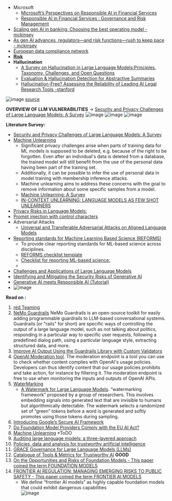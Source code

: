 - Microsoft
   - [Microsoft’s Perspectives on Responsible AI in Financial Services](https://aka.ms/AA6ezp5)
   - [Responsible AI in Financial Services : Governance and Risk Management](https://aka.ms/AA6ezp7)
- [Scaling gen AI in banking: Choosing the best operating model -mckinsey](https://www.mckinsey.com/industries/financial-services/our-insights/scaling-gen-ai-in-banking-choosing-the-best-operating-model#/)
- [As gen AI advances, regulators—and risk functions—rush to keep pace - mckinsey](https://www.mckinsey.com/~/media/mckinsey/business%20functions/risk/our%20insights/as%20gen%20ai%20advances%20regulators%20and%20risk%20functions%20rush%20to%20keep%20pace/as-gen-ai-advances-regulators-and-risk-functions-rush-to-keep-pace-vf.pdf?shouldIndex=false)
- [European data compliance network](https://eadpp.insightz.io/overview)
- [<b>Risk</b>](https://github.com/harirajeev/learn_LLMS/blob/main/risk.md)
- <b>Hallucination</b>
   - [A Survey on Hallucination in Large Language Models:Principles, Taxonomy, Challenges, and Open Questions](https://arxiv.org/pdf/2311.05232.pdf)     
   - [Evaluation & Hallucination Detection for Abstractive Summaries](https://eugeneyan.com/writing/abstractive/?utm_source=convertkit&utm_medium=email&utm_campaign=%F0%9F%93%88+How+DeepL+monitors+ML+in+production+%26+ML+observability+course+notes%20-%2012074149)
   - [Hallucination-Free? Assessing the Reliability of Leading AI Legal Research Tools -stanford](https://dho.stanford.edu/wp-content/uploads/Legal_RAG_Hallucinations.pdf)

![image](https://github.com/harirajeev/learn_LLMS/assets/13446418/a4ace62b-760e-4600-8979-09e98385f951)
[source](https://ksankar.medium.com/part-2-chatgpt-threat-vectors-guardrails-for-llmops-dbca8e0e68d4_)

<b>OVERVIEW OF LLM VULNERABILITIES</b> -> [Security and Privacy Challenges of Large Language Models: A Survey](https://arxiv.org/pdf/2402.00888.pdf)
![image](https://github.com/harirajeev/learn_LLMS/assets/13446418/d7db63ec-2ea1-480f-98f0-970292ef475e)
![image](https://github.com/harirajeev/learn_LLMS/assets/13446418/fa6287ba-b704-4947-a04c-14ea702ff30f)
![image](https://github.com/harirajeev/learn_LLMS/assets/13446418/946afa32-03b4-4547-b707-8b7b278a7f7a)

<b>Literature Survey:</b>
-  [Security and Privacy Challenges of Large Language Models: A Survey](https://arxiv.org/pdf/2402.00888.pdf)
-  [Machine Unlearning](https://ai.googleblog.com/2023/06/announcing-first-machine-unlearning.html)
      - Significant privacy challenges arise when parts of training data for ML models is supposed to be deleted, e.g. because of the right to be forgotten. Even after an individual's data is deleted from a database, the trained model will still benefit from the use of the personal data having been part of the training set.
      - Additionally, it can be possible to infer the use of personal data in model training with membership inference attacks.
      - Machine unlearning aims to address these concerns with the goal to remove information about some specific samples from a model.
      - [Machine Unlearning: A Survey](https://dl.acm.org/doi/pdf/10.1145/3603620)
      - [IN-CONTEXT UNLEARNING: LANGUAGE MODELS AS FEW SHOT UNLEARNERS](https://arxiv.org/pdf/2310.07579.pdf)
-  [Privacy Risks in Language Models:](https://github.com/harirajeev/learn_LLMS/blob/main/PrivacyRiskInLLM.md)
-  [Prompt injection with control characters](https://dropbox.tech/machine-learning/prompt-injection-with-control-characters-openai-chatgpt-llm)
-  Adversarial Attacks
      - [Universal and Transferable Adversarial Attacks on Aligned Language Models](https://arxiv.org/pdf/2307.15043.pdf)       
-  [Reporting standards for Machine Learning Based Science (REFORMS)](https://reforms.cs.princeton.edu/?utm_source=substack&utm_medium=email)
      -  To provide clear reporting standards for ML-based science across disciplines.       
      -  [REFORMS checklist template](https://reforms.cs.princeton.edu/appendices.pdf?utm_source=substack&utm_medium=email)
      -  [Checklist for reporting ML-based science:](https://reforms.cs.princeton.edu/obermeyer-sample.pdf)
      -        
- [Challenges and Applications of Large Language Models](https://arxiv.org/pdf/2307.10169.pdf)
- [Identifying and Mitigating the Security Risks of Generative AI](https://arxiv.org/pdf/2308.14840.pdf)
- [Generative AI meets Responsible AI (Tutorial)](https://sites.google.com/view/responsible-gen-ai-tutorial/home?authuser=0)
- ![image](https://github.com/harirajeev/learn_LLMS/assets/13446418/f5868d1d-6fe7-40b4-ae8a-4a1d2007122c)

<b>Read on :</b>

1. [red Teaming](https://huggingface.co/blog/red-teaming)
2. [NeMo Guardrails](https://github.com/NVIDIA/NeMo-Guardrails)
           NeMo Guardrails is an open-source toolkit for easily adding programmable guardrails to LLM-based conversational systems. Guardrails (or "rails" for short) are specific ways of controlling the output of a large language model, such as not talking about politics, responding in a particular way to specific user requests, following a predefined dialog path, using a particular language style, extracting structured data, and more.
3. [Improve AI Output Using the Guardrails Library with Custom Validators](https://www.mikulskibartosz.name/guardrails-ai-advanced-validators/)    
4. [OpenAI Moderation tool](https://platform.openai.com/docs/guides/moderation/overview).
       The moderation endpoint is a tool you can use to check whether content complies with OpenAI's usage policies. Developers can thus identify content that our usage policies prohibits and take action, for instance by filtering it. The moderation endpoint is free to use when monitoring the inputs and outputs of OpenAI APIs.
4. [WaterMarking](https://github.com/harirajeev/learn_LLMS/blob/main/WaterMarking)
   - [A Watermark for Large Language Models](https://arxiv.org/abs/2301.10226). “watermarking framework” proposed by a group of researchers. This involves embedding signals into generated text that are invisible to humans but algorithmically detectable. The watermark selects a randomized set of “green” tokens before a word is generated and softly promotes using those tokens during sampling.
6. [Introducing Google’s Secure AI Framework](https://blog.google/technology/safety-security/introducing-googles-secure-ai-framework/)
7. [Do Foundation Model Providers Comply with the EU AI Act?](https://crfm.stanford.edu/2023/06/15/eu-ai-act.html)
8. [Machine Unlearning](https://ai.googleblog.com/2023/06/announcing-first-machine-unlearning.html)  *ToDO
9. [Auditing large language models: a three-layered approach](https://link.springer.com/article/10.1007/s43681-023-00289-2)
10. [Policies, data and analysis for trustworthy artificial intelligence](https://oecd.ai/en/)
11. [GRACE Governance for Large Language Models (LLMs)](https://2021.ai/grace-governance-llm/)
12. [Catalogue of Tools & Metrics for Trustworthy AI](https://oecd.ai/en/catalogue/tools) <b>GOOD</b>
13. [On the Opportunities and Risks of Foundation Models - This paper coined the term FOUNDATION MODELS](https://arxiv.org/pdf/2108.07258.pdf)
14. [FRONTIER AI REGULATION: MANAGING EMERGING RISKS TO PUBLIC SAFETY - This paper coined the term FRONTIER AI MODELS](https://arxiv.org/pdf/2307.03718.pdf)
    -  We define “frontier AI models” as highly capable foundation models that could exhibit dangerous capabilities    
![image](https://github.com/harirajeev/learn_LLMS/assets/13446418/20cfa986-fd5d-4dd0-a02d-4a877b4eed94)
